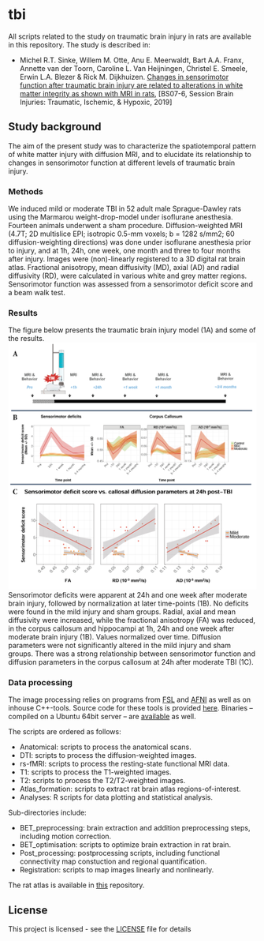 # tbi
All scripts related to the study on traumatic brain injury in rats are available in this repository.
The study is described in:

* Michel R.T. Sinke, Willem M. Otte, Anu E. Meerwaldt, Bart A.A. Franx, Annette van der Toorn, Caroline L. Van Heijningen, Christel E. Smeele, Erwin L.A. Blezer & Rick M. Dijkhuizen. [Changes in sensorimotor function after traumatic brain injury are related to alterations in white matter integrity as shown with MRI in rats](https://journals.sagepub.com/doi/full/10.1177/0271678X19850985), [BS07-6,
Session Brain Injuries: Traumatic, Ischemic, & Hypoxic, 2019]

## Study background

The aim of the present study was to characterize the spatiotemporal pattern of white matter injury with diffusion MRI, and to
elucidate its relationship to changes in sensorimotor function at different levels of traumatic brain injury.

### Methods

We induced mild or moderate TBI in 52 adult male Sprague-Dawley rats using the Marmarou weight-drop-model under isoflurane anesthesia. Fourteen animals underwent a sham procedure.
Diffusion-weighted MRI (4.7T; 2D multislice EPI; isotropic 0.5-mm voxels; b = 1282 s/mm2; 60 diffusion-weighting directions) was done under isoflurane anesthesia prior to injury, and at 1h, 24h, one week, one month and three to four months after injury. 
Images were (non)-linearly registered to a 3D digital rat brain atlas.
Fractional anisotropy, mean diffusivity (MD), axial (AD) and radial diffusivity (RD), were calculated in various white and grey matter regions. Sensorimotor function was assessed from a sensorimotor deficit score and a beam walk test.

### Results

The figure below presents the traumatic brain injury model (1A) and some of the results.
![Figure 1](figures/Figure_1.png)
Sensorimotor deficits were apparent at 24h and one week after moderate brain injury, followed by normalization at later time-points (1B). No deficits were found in the mild injury and sham groups. Radial, axial and mean diffusivity were increased, while the fractional anisotropy (FA) was reduced, in the corpus callosum and hippocampi at 1h, 24h and one week after moderate brain injury (1B). Values normalized over time. Diffusion parameters were not significantly altered in the mild injury and sham groups. There was a strong relationship between sensorimotor function and diffusion parameters in the corpus callosum at 24h after moderate TBI (1C). 

### Data processing

The image processing relies on programs from [FSL](https://fsl.fmrib.ox.ac.uk/fsl/fslwiki) and [AFNI](https://afni.nimh.nih.gov) as well as on inhouse C++-tools.
Source code for these tools is provided [here](https://github.com/wmotte/toolkid/).
Binaries – compiled on a Ubuntu 64bit server – are [available](bin/) as well.

The scripts are ordered as follows:
* Anatomical: scripts to process the anatomical scans.
* DTI: scripts to process the diffusion-weighted images.
* rs-fMRI: scripts to process the resting-state functional MRI data.
* T1: scripts to process the T1-weighted images.
* T2: scripts to process the T2/T2-weighted images.
* Atlas_formation: scripts to extract rat brain atlas regions-of-interest.
* Analyses: R scripts for data plotting and statistical analysis.

Sub-directories include:
* BET_preprocessing: brain extraction and addition preprocessing steps, including motion correction.
* BET_optimisation: scripts to optimize brain extraction in rat brain.
* Post_processing: postprocessing scripts, including functional connectivity map constuction and regional quantification.
* Registration: scripts to map images linearly and nonlinearly.

The rat atlas is available in [this](https://github.com/wmotte/rat_brain_atlas) repository.

## License

This project is licensed - see the [LICENSE](LICENSE) file for details
